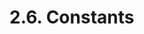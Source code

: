 <!-- This file is generated automatically by infrastructure scripts. Please don't edit by hand. -->

# 2.6. Constants

```{ .ebnf #ConstantDefinition }

```

<pre ebnf-snippet="ConstantDefinition" style="display: none;"><span class="cm">(* Introduced in 0.7.4 *)</span><br /><a href="#ConstantDefinition"><span class="k">ConstantDefinition</span></a><span class="o"> = </span><span class="cm">(* type_name: *)</span><span class="o"> </span><a href="../../03-types/01-advanced-types#TypeName"><span class="k">TypeName</span></a><br /><span class="o">                     </span><span class="cm">(* constant_keyword: *)</span><span class="o"> </span><a href="../../01-file-structure/06-keywords#ConstantKeyword"><span class="k">CONSTANT_KEYWORD</span></a><br /><span class="o">                     </span><span class="cm">(* name: *)</span><span class="o"> </span><a href="../../05-expressions/06-identifiers#Identifier"><span class="k">IDENTIFIER</span></a><br /><span class="o">                     </span><span class="cm">(* equal: *)</span><span class="o"> </span><a href="../../01-file-structure/07-punctuation#Equal"><span class="k">EQUAL</span></a><br /><span class="o">                     </span><span class="cm">(* value: *)</span><span class="o"> </span><a href="../../05-expressions/01-base-expressions#Expression"><span class="k">Expression</span></a><br /><span class="o">                     </span><span class="cm">(* semicolon: *)</span><span class="o"> </span><a href="../../01-file-structure/07-punctuation#Semicolon"><span class="k">SEMICOLON</span></a><span class="o">;</span></pre>
